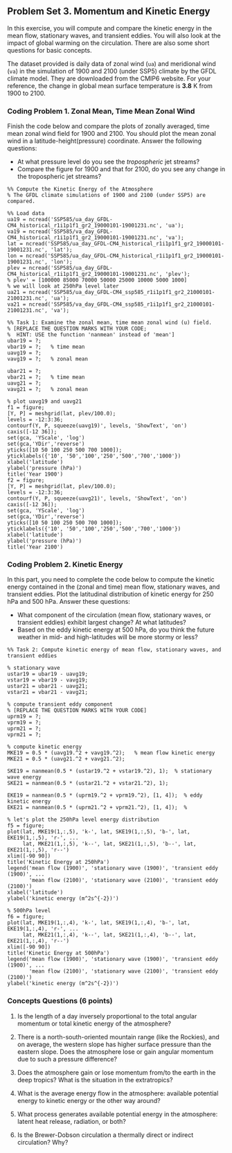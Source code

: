 ## Problem Set 3. Momentum and Kinetic Energy

In this exercise, you will compute and compare the kinetic energy in the mean flow, stationary waves, and transient eddies. You will also look at the impact of global warming on the circulation. There are also some short questions for basic concepts.

The dataset provided is daily data of zonal wind (`ua`) and meridional wind (`va`) in the simulation of 1900 and 2100 (under SSP5) climate by the GFDL climate model. They are downloaded from the CMIP6 website. For your reference, the change in global mean surface temperature is **3.8** K from 1900 to 2100.

### Coding Problem 1. Zonal Mean, Time Mean Zonal Wind

Finish the code below and compare the plots of zonally averaged, time mean zonal wind field for 1900 and 2100. You should plot the mean zonal wind in a latitude-height(pressure) coordinate. Answer the following questions:
* At what pressure level do you see the _tropospheric_ jet streams?
* Compare the figure for 1900 and that for 2100, do you see any change in the tropospheric jet streams?

```
%% Compute the Kinetic Energy of the Atmosphere 
% The GFDL climate simulations of 1900 and 2100 (under SSP5) are compared.

%% Load data
ua19 = ncread('SSP585/ua_day_GFDL-CM4_historical_r1i1p1f1_gr2_19000101-19001231.nc', 'ua');
va19 = ncread('SSP585/va_day_GFDL-CM4_historical_r1i1p1f1_gr2_19000101-19001231.nc', 'va');
lat = ncread('SSP585/ua_day_GFDL-CM4_historical_r1i1p1f1_gr2_19000101-19001231.nc', 'lat');
lon = ncread('SSP585/ua_day_GFDL-CM4_historical_r1i1p1f1_gr2_19000101-19001231.nc', 'lon');
plev = ncread('SSP585/ua_day_GFDL-CM4_historical_r1i1p1f1_gr2_19000101-19001231.nc', 'plev');
% plev' = [100000 85000 70000 50000 25000 10000 5000 1000]
% we will look at 250hPa level later
ua21 = ncread('SSP585/ua_day_GFDL-CM4_ssp585_r1i1p1f1_gr2_21000101-21001231.nc', 'ua');
va21 = ncread('SSP585/va_day_GFDL-CM4_ssp585_r1i1p1f1_gr2_21000101-21001231.nc', 'va');

%% Task 1: Examine the zonal mean, time mean zonal wind (u) field.
% [REPLACE THE QUESTION MARKS WITH YOUR CODE; 
%  HINT: USE the function 'nanmean' instead of 'mean']
ubar19 = ?;
vbar19 = ?;   % time mean 
uavg19 = ?;
vavg19 = ?;   % zonal mean

ubar21 = ?;
vbar21 = ?;   % time mean 
uavg21 = ?;
vavg21 = ?;   % zonal mean

% plot uavg19 and uavg21
f1 = figure;
[Y, P] = meshgrid(lat, plev/100.0);
levels = -12:3:36;
contourf(Y, P, squeeze(uavg19)', levels, 'ShowText', 'on')
caxis([-12 36]);
set(gca, 'YScale', 'log')
set(gca,'YDir','reverse')
yticks([10 50 100 250 500 700 1000]);
yticklabels({'10', '50','100','250','500','700','1000'})
xlabel('latitude')
ylabel('pressure (hPa)')
title('Year 1900')
f2 = figure;
[Y, P] = meshgrid(lat, plev/100.0);
levels = -12:3:36;
contourf(Y, P, squeeze(uavg21)', levels, 'ShowText', 'on')
caxis([-12 36]);
set(gca, 'YScale', 'log')
set(gca,'YDir','reverse')
yticks([10 50 100 250 500 700 1000]);
yticklabels({'10', '50','100','250','500','700','1000'})
xlabel('latitude')
ylabel('pressure (hPa)')
title('Year 2100')
```

### Coding Problem 2. Kinetic Energy

In this part, you need to complete the code below to compute the kinetic energy contained in the (zonal and time) mean flow, stationary waves, and transient eddies. Plot the latitudinal distribution of kinetic energy for 250 hPa and 500 hPa. Answer these questions:
* What component of the circulation (mean flow, stationary waves, or transient eddies) exhibit largest change? At what latitudes? 
* Based on the eddy kinetic energy at 500 hPa, do you think the future weather in mid- and high-latitudes will be more stormy or less?

```
%% Task 2: Compute kinetic energy of mean flow, stationary waves, and transient eddies

% stationary wave
ustar19 = ubar19 - uavg19;
vstar19 = vbar19 - vavg19;
ustar21 = ubar21 - uavg21;
vstar21 = vbar21 - vavg21;

% compute transient eddy component
% [REPLACE THE QUESTION MARKS WITH YOUR CODE]
uprm19 = ?;
vprm19 = ?;
uprm21 = ?;
vprm21 = ?;

% compute kinetic energy
MKE19 = 0.5 * (uavg19.^2 + vavg19.^2);   % mean flow kinetic energy
MKE21 = 0.5 * (uavg21.^2 + vavg21.^2);

SKE19 = nanmean(0.5 * (ustar19.^2 + vstar19.^2), 1);  % stationary wave energy
SKE21 = nanmean(0.5 * (ustar21.^2 + vstar21.^2), 1);

EKE19 = nanmean(0.5 * (uprm19.^2 + vprm19.^2), [1, 4]);  % eddy kinetic energy
EKE21 = nanmean(0.5 * (uprm21.^2 + vprm21.^2), [1, 4]);  % 

% let's plot the 250hPa level energy distribution
f5 = figure;
plot(lat, MKE19(1,:,5), 'k-', lat, SKE19(1,:,5), 'b-', lat, EKE19(1,:,5), 'r-', ...
     lat, MKE21(1,:,5), 'k--', lat, SKE21(1,:,5), 'b--', lat, EKE21(1,:,5), 'r--')
xlim([-90 90])
title('Kinetic Energy at 250hPa')
legend('mean flow (1900)', 'stationary wave (1900)', 'transient eddy (1900)', ...
       'mean flow (2100)', 'stationary wave (2100)', 'transient eddy (2100)')
xlabel('latitude')
ylabel('kinetic energy (m^2s^{-2})')

% 500hPa level
f6 = figure;
plot(lat, MKE19(1,:,4), 'k-', lat, SKE19(1,:,4), 'b-', lat, EKE19(1,:,4), 'r-', ...
     lat, MKE21(1,:,4), 'k--', lat, SKE21(1,:,4), 'b--', lat, EKE21(1,:,4), 'r--')
xlim([-90 90])
title('Kinetic Energy at 500hPa')
legend('mean flow (1900)', 'stationary wave (1900)', 'transient eddy (1900)', ...
       'mean flow (2100)', 'stationary wave (2100)', 'transient eddy (2100)')
ylabel('kinetic energy (m^2s^{-2})')
```

### Concepts Questions (6 points)

1) Is the length of a day inversely proportional to the total angular momentum or total kinetic energy of the atmosphere?

2) There is a north-south-oriented mountain range (like the Rockies), and on average, the western slope has higher surface pressure than the eastern slope. Does the atmosphere lose or gain angular momentum due to such a pressure difference?

3) Does the atmosphere gain or lose momentum from/to the earth in the deep tropics? What is the situation in the extratropics?

4) What is the average energy flow in the atmosphere: available potential energy to kinetic energy or the other way around?

5) What process generates available potential energy in the atmosphere: latent heat release, radiation, or both?

6) Is the Brewer-Dobson circulation a thermally direct or indirect circulation? Why?

   

